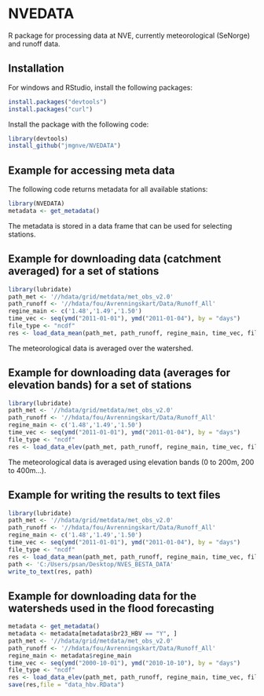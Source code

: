# NVEDATA

R package for processing data at NVE, currently meteorological (SeNorge) and runoff data.

## Installation

For windows and RStudio, install the following packages:

```R
install.packages("devtools")
install.packages("curl")
```

Install the package with the following code:

```R
library(devtools)
install_github("jmgnve/NVEDATA")
```

## Example for accessing meta data

The following code returns metadata for all available stations:

```R
library(NVEDATA)
metadata <- get_metadata()
```

The metadata is stored in a data frame that can be used for selecting stations.

## Example for downloading data (catchment averaged) for a set of stations

```R
library(lubridate)
path_met <- '//hdata/grid/metdata/met_obs_v2.0'
path_runoff <- '//hdata/fou/Avrenningskart/Data/Runoff_All'
regine_main <- c('1.48','1.49','1.50')
time_vec <- seq(ymd("2011-01-01"), ymd("2011-01-04"), by = "days")
file_type <- "ncdf"
res <- load_data_mean(path_met, path_runoff, regine_main, time_vec, file_type)
```
The meteorological data is averaged over the watershed.

## Example for downloading data (averages for elevation bands) for a set of stations

```R
library(lubridate)
path_met <- '//hdata/grid/metdata/met_obs_v2.0'
path_runoff <- '//hdata/fou/Avrenningskart/Data/Runoff_All'
regine_main <- c('1.48','1.49','1.50')
time_vec <- seq(ymd("2011-01-01"), ymd("2011-01-04"), by = "days")
file_type <- "ncdf"
res <- load_data_elev(path_met, path_runoff, regine_main, time_vec, file_type)
```
The meteorological data is averaged using elevation bands (0 to 200m, 200 to 400m...).

## Example for writing the results to text files

```R
library(lubridate)
path_met <- '//hdata/grid/metdata/met_obs_v2.0'
path_runoff <- '//hdata/fou/Avrenningskart/Data/Runoff_All'
regine_main <- c('1.48','1.49','1.50')
time_vec <- seq(ymd("2011-01-01"), ymd("2011-01-04"), by = "days")
file_type <- "ncdf"
res <- load_data_mean(path_met, path_runoff, regine_main, time_vec, file_type)
path <- 'C:/Users/psan/Desktop/NVES_BESTA_DATA'
write_to_text(res, path)
```
## Example for downloading data for the watersheds used in the flood forecasting

```R
metadata <- get_metadata()
metadata <- metadata[metadata$br23_HBV == "Y", ]
path_met <- '//hdata/grid/metdata/met_obs_v2.0'
path_runoff <- '//hdata/fou/Avrenningskart/Data/Runoff_All'
regine_main <- metadata$regine_main
time_vec <- seq(ymd("2000-10-01"), ymd("2010-10-10"), by = "days")
file_type <- "ncdf"
res <- load_data_elev(path_met, path_runoff, regine_main, time_vec, file_type)
save(res,file = "data_hbv.RData")
```
